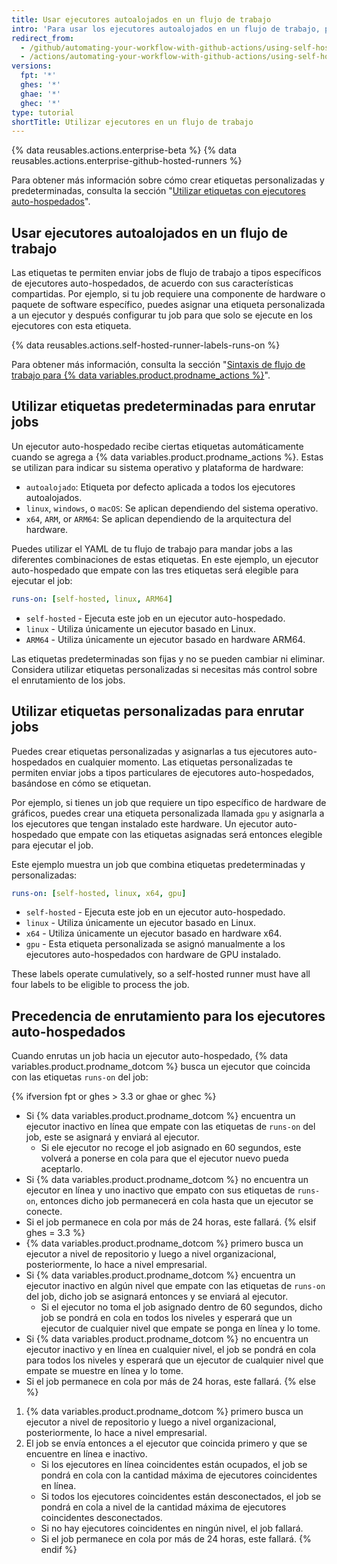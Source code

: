 ```yaml
---
title: Usar ejecutores autoalojados en un flujo de trabajo
intro: 'Para usar los ejecutores autoalojados en un flujo de trabajo, puedes usar etiquetas para especificar el tipo de ejecutores para un trabajo.'
redirect_from:
  - /github/automating-your-workflow-with-github-actions/using-self-hosted-runners-in-a-workflow
  - /actions/automating-your-workflow-with-github-actions/using-self-hosted-runners-in-a-workflow
versions:
  fpt: '*'
  ghes: '*'
  ghae: '*'
  ghec: '*'
type: tutorial
shortTitle: Utilizar ejecutores en un flujo de trabajo
---
```


{% data reusables.actions.enterprise-beta %}
{% data reusables.actions.enterprise-github-hosted-runners %}

Para obtener más información sobre cómo crear etiquetas personalizadas y predeterminadas, consulta la sección "[Utilizar etiquetas con ejecutores auto-hospedados](/actions/hosting-your-own-runners/using-labels-with-self-hosted-runners)".

## Usar ejecutores autoalojados en un flujo de trabajo

Las etiquetas te permiten enviar jobs de flujo de trabajo a tipos específicos de ejecutores auto-hospedados, de acuerdo con sus características compartidas. Por ejemplo, si tu job requiere una componente de hardware o paquete de software específico, puedes asignar una etiqueta personalizada a un ejecutor y después configurar tu job para que solo se ejecute en los ejecutores con esta etiqueta.

{% data reusables.actions.self-hosted-runner-labels-runs-on %}

Para obtener más información, consulta la sección "[Sintaxis de flujo de trabajo para {% data variables.product.prodname_actions %}](/github/automating-your-workflow-with-github-actions/workflow-syntax-for-github-actions#jobsjob_idruns-on)".

## Utilizar etiquetas predeterminadas para enrutar jobs

Un ejecutor auto-hospedado recibe ciertas etiquetas automáticamente cuando se agrega a {% data variables.product.prodname_actions %}. Estas se utilizan para indicar su sistema operativo y plataforma de hardware:

* `autoalojado`: Etiqueta por defecto aplicada a todos los ejecutores autoalojados.
* `linux`, `windows`, o `macOS`: Se aplican dependiendo del sistema operativo.
* `x64`, `ARM`, or `ARM64`: Se aplican dependiendo de la arquitectura del hardware.

Puedes utilizar el YAML de tu flujo de trabajo para mandar jobs a las diferentes combinaciones de estas etiquetas. En este ejemplo, un ejecutor auto-hospedado que empate con las tres etiquetas será elegible para ejecutar el job:

```yaml
runs-on: [self-hosted, linux, ARM64]
```

- `self-hosted` - Ejecuta este job en un ejecutor auto-hospedado.
- `linux` - Utiliza únicamente un ejecutor basado en Linux.
- `ARM64` - Utiliza únicamente un ejecutor basado en hardware ARM64.

Las etiquetas predeterminadas son fijas y no se pueden cambiar ni eliminar. Considera utilizar etiquetas personalizadas si necesitas más control sobre el enrutamiento de los jobs.

## Utilizar etiquetas personalizadas para enrutar jobs

Puedes crear etiquetas personalizadas y asignarlas a tus ejecutores auto-hospedados en cualquier momento. Las etiquetas personalizadas te permiten enviar jobs a tipos particulares de ejecutores auto-hospedados, basándose en cómo se etiquetan.

Por ejemplo, si tienes un job que requiere un tipo específico de hardware de gráficos, puedes crear una etiqueta personalizada llamada `gpu` y asignarla a los ejecutores que tengan instalado este hardware. Un ejecutor auto-hospedado que empate con las etiquetas asignadas será entonces elegible para ejecutar el job.

Este ejemplo muestra un job que combina etiquetas predeterminadas y personalizadas:

```yaml
runs-on: [self-hosted, linux, x64, gpu]
```

- `self-hosted` - Ejecuta este job en un ejecutor auto-hospedado.
- `linux` - Utiliza únicamente un ejecutor basado en Linux.
- `x64` - Utiliza únicamente un ejecutor basado en hardware x64.
- `gpu` - Esta etiqueta personalizada se asignó manualmente a los ejecutores auto-hospedados con hardware de GPU instalado.

These labels operate cumulatively, so a self-hosted runner must have all four labels to be eligible to process the job.

## Precedencia de enrutamiento para los ejecutores auto-hospedados

Cuando enrutas un job hacia un ejecutor auto-hospedado, {% data variables.product.prodname_dotcom %} busca un ejecutor que coincida con las etiquetas `runs-on` del job:

{% ifversion fpt or ghes > 3.3 or ghae or ghec %}
- Si {% data variables.product.prodname_dotcom %} encuentra un ejecutor inactivo en línea que empate con las etiquetas de `runs-on` del job, este se asignará y enviará al ejecutor.
  - Si ele ejecutor no recoge el job asignado en 60 segundos, este volverá a ponerse en cola para que el ejecutor nuevo pueda aceptarlo.
- Si {% data variables.product.prodname_dotcom %} no encuentra un ejecutor en línea y uno inactivo que empato con sus etiquetas de `runs-on`, entonces dicho job permanecerá en cola hasta que un ejecutor se conecte.
- Si el job permanece en cola por más de 24 horas, este fallará.
{% elsif ghes = 3.3 %}
- {% data variables.product.prodname_dotcom %} primero busca un ejecutor a nivel de repositorio y luego a nivel organizacional, posteriormente, lo hace a nivel empresarial.
- Si {% data variables.product.prodname_dotcom %} encuentra un ejecutor inactivo en algún nivel que empate con las etiquetas de `runs-on` del job, dicho job se asignará entonces y se enviará al ejecutor.
  - Si el ejecutor no toma el job asignado dentro de 60 segundos, dicho job se pondrá en cola en todos los niveles y esperará que un ejecutor de cualquier nivel que empate se ponga en línea y lo tome.
- Si {% data variables.product.prodname_dotcom %} no encuentra un ejecutor inactivo y en línea en cualquier nivel, el job se pondrá en cola para todos los niveles y esperará que un ejecutor de cualquier nivel que empate se muestre en línea y lo tome.
- Si el job permanece en cola por más de 24 horas, este fallará.
{% else %}
1. {% data variables.product.prodname_dotcom %} primero busca un ejecutor a nivel de repositorio y luego a nivel organizacional, posteriormente, lo hace a nivel empresarial.
2. El job se envía entonces a el ejecutor que coincida primero y que se encuentre en línea e inactivo.
   - Si los ejecutores en línea coincidentes están ocupados, el job se pondrá en cola con la cantidad máxima de ejecutores coincidentes en línea.
   - Si todos los ejecutores coincidentes están desconectados, el job se pondrá en cola a nivel de la cantidad máxima de ejecutores coincidentes desconectados.
   - Si no hay ejecutores coincidentes en ningún nivel, el job fallará.
   - Si el job permanece en cola por más de 24 horas, este fallará.
{% endif %}
